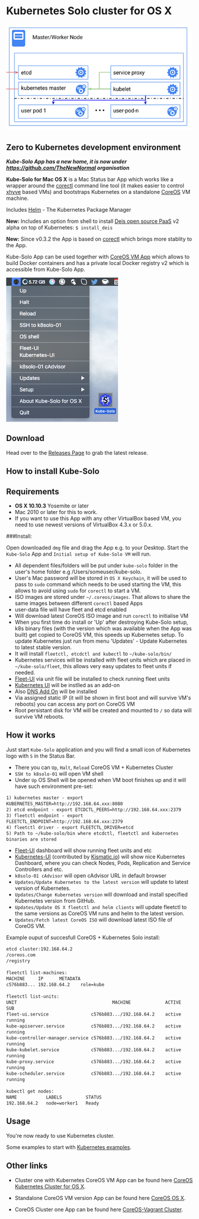 Kubernetes Solo cluster for OS X
============================

![k8s-solo](k8s-singlenode.png)

Zero to Kubernetes development environment
---------------

***Kube-Solo App has a new home, it is now under https://github.com/TheNewNormal organisation***

**Kube-Solo for Mac OS X** is a Mac Status bar App which works like a wrapper around the [corectl](https://github.com/TheNewNormal/corectl) command line tool (it makes easier to control [xhyve](https://github.com/xhyve-xyz/xhyve) based VMs) and bootstraps Kubernetes on a standalone [CoreOS](https://coreos.com) VM machine.

Includes [Helm](https://helm.sh) - The Kubernetes Package Manager

**New:** Includes an option from shell to install [Deis open source PaaS](http://deis.io/overview/) v2 alpha on top of Kubernetes: `$ install_deis`

**New:** Since v0.3.2 the App is based on [corectl](https://github.com/TheNewNormal/corectl) which brings more stablity to the App.

Kube-Solo App can be used together with [CoreOS VM App](https://github.com/TheNewNormal/coreos-osx) which allows to build Docker containers and has a private local Docker registry v2 which is accessible from Kube-Solo App.



![Kube-Solo](kube-solo-osx.png "Kubernetes-Solo")

Download
--------
Head over to the [Releases Page](https://github.com/TheNewNormal/kube-solo-osx/releases) to grab the latest release.


How to install Kube-Solo
----------

**Requirements**
 -----------
  - **OS X 10.10.3** Yosemite or later 
  - Mac 2010 or later for this to work.
  - If you want to use this App with any other VirtualBox based VM, you need to use newest versions of VirtualBox 4.3.x or 5.0.x.


###Install:

Open downloaded `dmg` file and drag the App e.g. to your Desktop. Start the `Kube-Solo` App and `Initial setup of Kube-Solo VM` will run.


* All dependent files/folders will be put under `kube-solo` folder in the user's home folder e.g /Users/someuser/kube-solo.
* User's Mac password will be stored in `OS X Keychain`, it will be used to pass to `sudo` command which needs to be used starting the VM, this allows to avoid using `sudo` for `corectl` to start a VM. 
* ISO images are stored under `~/.coreos/images`. That allows to share the same images between different `corectl` based Apps
* user-data file will have fleet and etcd enabled
* Will download latest CoreOS ISO image and run `corectl` to initialise VM 
* When you first time do install or 'Up' after destroying Kube-Solo setup, k8s binary files (with the version which was available when the App was built) get copied to CoreOS VM, this speeds up Kubernetes setup. To update Kubernetes just run from menu 'Updates' - Update Kubernetes to latest stable version.
* It will install `fleetctl, etcdctl and kubectl` to `~/kube-solo/bin/`
* Kubernetes services will be installed with fleet units which are placed in `~/kube-solo/fleet`, this allows very easy updates to fleet units if needed.
* [Fleet-UI](http://fleetui.com) via unit file will be installed to check running fleet units
* [Kubernetes UI](http://kubernetes.io/v1.1/docs/user-guide/ui.html) will be instlled as an add-on
* Also [DNS Add On](https://github.com/GoogleCloudPlatform/kubernetes/tree/master/cluster/addons/dns) will be installed
* Via assigned static IP (it will be shown in first boot and will survive VM's reboots) you can access any port on CoreOS VM
* Root persistant disk for VM will be created and mounted to `/` so data will survive VM reboots. 

How it works
------------

Just start `Kube-Solo` application and you will find a small icon of Kubernetes logo with `S` in the Status Bar.

* There you can `Up`, `Halt`, `Reload` CoreOS VM + Kubernetes Cluster
* `SSH to k8solo-01` will open VM shell
* Under `Up` OS Shell will be opened when VM boot finishes up and it will have such environment pre-set:

````
1) kubernetes master - export KUBERNETES_MASTER=http://192.168.64.xxx:8080
2) etcd endpoint - export ETCDCTL_PEERS=http://192.168.64.xxx:2379
3) fleetctl endpoint - export FLEETCTL_ENDPOINT=http://192.168.64.xxx:2379
4) fleetctl driver - export FLEETCTL_DRIVER=etcd
5) Path to ~/kube-solo/bin where etcdctl, fleetctl and kubernetes binaries are stored
````

* [Fleet-UI](http://fleetui.com) dashboard will show running fleet units and etc
* [Kubernetes-UI](https://github.com/GoogleCloudPlatform/kubernetes/tree/master/www) (contributed by [Kismatic.io](http://kismatic.io/)) will show nice Kubernetes Dashboard, where you can check Nodes, Pods, Replication and Service Controllers and etc.
* `k8solo-01 cAdvisor` will open cAdvisor URL in default browser
* `Updates/Update Kubernetes to the latest version` will update to latest version of Kubernetes.
* `Updates/Change Kubernetes version` will download and install specified Kubernetes version from GitHub.
* `Updates/Update OS X fleetctl and helm clients` will update fleetctl to the same versions as CoreOS VM runs and helm to the latest version.
* `Updates/Fetch latest CoreOS ISO` will download latest ISO file of CoreOS VM.

Example ouput of succesfull CoreOS + Kubernetes Solo install:

````
etcd cluster:192.168.64.2
/coreos.com
/registry

fleetctl list-machines:
MACHINE		IP		METADATA
c576b883...	192.168.64.2	role=kube

fleetctl list-units:
UNIT									MACHINE				ACTIVE	SUB
fleet-ui.service				c576b883.../192.168.64.2	active	running
kube-apiserver.service			c576b883.../192.168.64.2	active	running
kube-controller-manager.service	c576b883.../192.168.64.2	active	running
kube-kubelet.service			c576b883.../192.168.64.2	active	running
kube-proxy.service				c576b883.../192.168.64.2	active	running
kube-scheduler.service			c576b883.../192.168.64.2	active	running

kubectl get nodes:
NAME           LABELS         STATUS
192.168.64.2   node=worker1   Ready

````



Usage
------------

You're now ready to use Kubernetes cluster.

Some examples to start with [Kubernetes examples](https://github.com/GoogleCloudPlatform/kubernetes/blob/master/examples/).

Other links
-----------
* Cluster one with Kubernetes CoreOS VM App can be found here [CoreOS Kubernetes Cluster for OS X](https://github.com/rimusz/coreos-osx-kubernetes-cluster).

* Standalone CoreOS VM version App can be found here [CoreOS OS X](https://github.com/TheNewNormal/coreos-osx).

* CoreOS Cluster one App can be found here [CoreOS-Vagrant Cluster](https://github.com/rimusz/coreos-osx-cluster).
